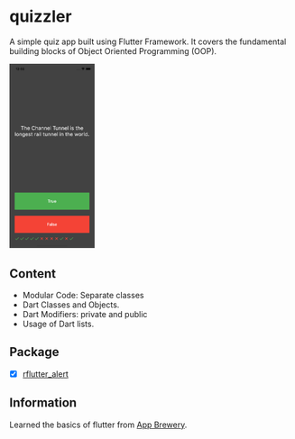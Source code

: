 # quizzler
A simple quiz app built using Flutter Framework. It covers the fundamental building blocks of Object Oriented Programming (OOP).

<img src="preview.png" width="30%">


## Content
- Modular Code: Separate classes
- Dart Classes and Objects.
- Dart Modifiers: private and public
- Usage of Dart lists.


## Package
- [X] [rflutter_alert](https://pub.dev/packages/rflutter_alert)


## Information
Learned the basics of flutter from [App Brewery](https://www.appbrewery.co/).

